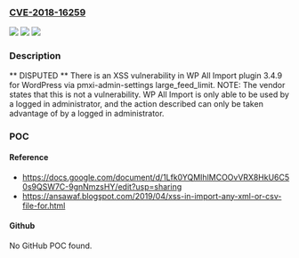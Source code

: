 ### [CVE-2018-16259](https://cve.mitre.org/cgi-bin/cvename.cgi?name=CVE-2018-16259)
![](https://img.shields.io/static/v1?label=Product&message=n%2Fa&color=blue)
![](https://img.shields.io/static/v1?label=Version&message=n%2Fa&color=blue)
![](https://img.shields.io/static/v1?label=Vulnerability&message=n%2Fa&color=brighgreen)

### Description

** DISPUTED ** There is an XSS vulnerability in WP All Import plugin 3.4.9 for WordPress via pmxi-admin-settings large_feed_limit. NOTE: The vendor states that this is not a vulnerability. WP All Import is only able to be used by a logged in administrator, and the action described can only be taken advantage of by a logged in administrator.

### POC

#### Reference
- https://docs.google.com/document/d/1Lfk0YQMIhlMCOOvVRX8HkU6C50s9QSW7C-9gnNmzsHY/edit?usp=sharing
- https://ansawaf.blogspot.com/2019/04/xss-in-import-any-xml-or-csv-file-for.html

#### Github
No GitHub POC found.

